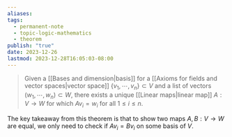 ```yaml
---
aliases: 
tags:
  - permanent-note
  - topic-logic-mathematics
  - theorem
publish: "true"
date: 2023-12-26
lastmod: 2023-12-28T16:05:03-08:00
---
```

>Given a [[Bases and dimension|basis]] for a [[Axioms for fields and vector spaces|vector space]] $\{v_1, \cdots, v_n\} \subset V$ and a list of vectors $(w_1, \cdots, w_n) \subset W$, there exists a unique [[Linear maps|linear map]] $A : V \to W$ for which $Av_i = w_i$ for all $1 \leq i \leq n$. 

The key takeaway from this theorem is that to show two maps $A,B : V \to W$ are equal, we only need to check if $Av_i = Bv_i$ on some basis of $V$.
